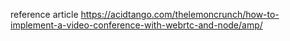 reference article
https://acidtango.com/thelemoncrunch/how-to-implement-a-video-conference-with-webrtc-and-node/amp/
